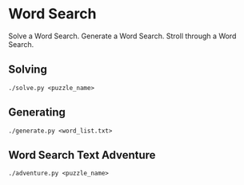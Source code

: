 # Word Search
Solve a Word Search. Generate a Word Search. Stroll through a Word Search.

## Solving
`./solve.py <puzzle_name>`

## Generating
`./generate.py <word_list.txt>`

## Word Search Text Adventure
`./adventure.py <puzzle_name>`
